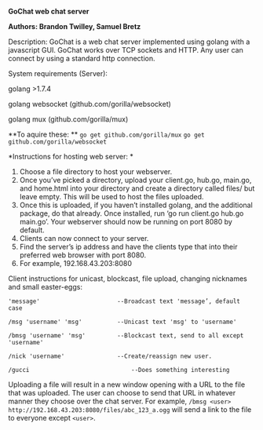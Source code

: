 **GoChat web chat server**

**Authors: Brandon Twilley, Samuel Bretz**

Description: GoChat is a web chat server implemented using golang with a javascript GUI. GoChat works over TCP sockets and HTTP.  Any user can connect by using a standard http connection.

System requirements (Server):

golang >1.7.4

golang websocket (github.com/gorilla/websocket)

golang mux (github.com/gorilla/mux)

**To aquire these: **
`go get github.com/gorilla/mux`
`go get github.com/gorilla/websocket`


*Instructions for hosting web server: *
1. Choose a file directory to host your webserver.
2. Once you’ve picked a directory, upload your client.go, hub.go, main.go, and home.html into your directory and create a directory called files/ but leave empty.  This will be used to host the files uploaded.
3. Once this is uploaded, if you haven’t installed golang, and the additional package, do that already.  Once installed, run ‘go run client.go hub.go main.go’.  Your webserver should now be running on port 8080 by default.
4. Clients can now connect to your server.
5. Find the server’s ip address and have the clients type that into their preferred web browser with port 8080.
6. For example, 192.168.43.203:8080

Client instructions for unicast, blockcast, file upload, changing nicknames and small easter-eggs:

`'message'                     	--Broadcast text 'message’, default case`

`/msg 'username' 'msg'         	--Unicast text 'msg' to 'username'`

`/bmsg 'username' 'msg'        	--Blockcast text, send to all except 'username'`

`/nick 'username'              	--Create/reassign new user.`

`/gucci                        		--Does something interesting`

Uploading a file will result in a new window opening with a URL to the file that was uploaded. The user can choose to send that URL in whatever manner they choose over the chat server.  For example,
`/bmsg <user> http://192.168.43.203:8080/files/abc_123_a.ogg` will send a link to the file to everyone except
`<user>`.